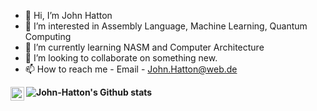 - 👋 Hi, I’m John Hatton
- 👀 I’m interested in Assembly Language, Machine Learning, Quantum Computing
- 🌱 I’m currently learning NASM and Computer Architecture
- 💞️ I’m looking to collaborate on something new.
- 📫 How to reach me - Email - John.Hatton@web.de

<a href="https://www.linkedin.com/in/john-d-hatton/">
  <img align="left" alt="LinkedIn" width="22px" src="https://cdn-icons-png.flaticon.com/512/3536/3536505.png" />
</a>


**![John-Hatton's Github stats](https://github-readme-stats.vercel.app/api?username=John-Hatton&show_icons=true&hide_border=true)**


<!---
John-Hatton/John-Hatton is a ✨ special ✨ repository because its `README.md` (this file) appears on your GitHub profile.
You can click the Preview link to take a look at your changes.
--->
